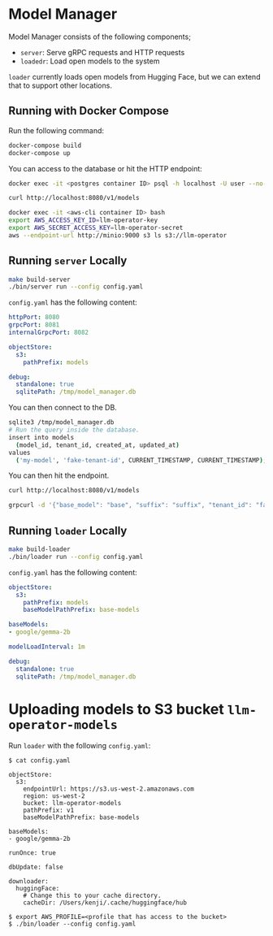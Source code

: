 # Model Manager

Model Manager consists of the following components;

- `server`: Serve gRPC requests and HTTP requests
- `loadedr`: Load open models to the system

`loader` currently loads open models from Hugging Face, but we can extend that to support other locations.

## Running with Docker Compose

Run the following command:

```bash
docker-compose build
docker-compose up
```

You can access to the database or hit the HTTP endpoint:

```bash
docker exec -it <postgres container ID> psql -h localhost -U user --no-password -p 5432 -d model_manager

curl http://localhost:8080/v1/models

docker exec -it <aws-cli container ID> bash
export AWS_ACCESS_KEY_ID=llm-operator-key
export AWS_SECRET_ACCESS_KEY=llm-operator-secret
aws --endpoint-url http://minio:9000 s3 ls s3://llm-operator
```

## Running `server` Locally

```bash
make build-server
./bin/server run --config config.yaml
```

`config.yaml` has the following content:

```yaml
httpPort: 8080
grpcPort: 8081
internalGrpcPort: 8082

objectStore:
  s3:
    pathPrefix: models

debug:
  standalone: true
  sqlitePath: /tmp/model_manager.db
```

You can then connect to the DB.

```bash
sqlite3 /tmp/model_manager.db
# Run the query inside the database.
insert into models
  (model_id, tenant_id, created_at, updated_at)
values
  ('my-model', 'fake-tenant-id', CURRENT_TIMESTAMP, CURRENT_TIMESTAMP);
```

You can then hit the endpoint.

```bash
curl http://localhost:8080/v1/models

grpcurl -d '{"base_model": "base", "suffix": "suffix", "tenant_id": "fake-tenant-id"}' -plaintext localhost:8082 list llmoperator.models.server.v1.ModelsInternalService/CreateModel
```

## Running `loader` Locally

```bash
make build-loader
./bin/loader run --config config.yaml
```

`config.yaml` has the following content:

```yaml
objectStore:
  s3:
    pathPrefix: models
    baseModelPathPrefix: base-models

baseModels:
- google/gemma-2b

modelLoadInterval: 1m

debug:
  standalone: true
  sqlitePath: /tmp/model_manager.db
```

# Uploading models to S3 bucket `llm-operator-models`

Run `loader` with the following `config.yaml`:

```console
$ cat config.yaml

objectStore:
  s3:
    endpointUrl: https://s3.us-west-2.amazonaws.com
    region: us-west-2
    bucket: llm-operator-models
    pathPrefix: v1
    baseModelPathPrefix: base-models

baseModels:
- google/gemma-2b

runOnce: true

dbUpdate: false

downloader:
  huggingFace:
    # Change this to your cache directory.
    cacheDir: /Users/kenji/.cache/huggingface/hub

$ export AWS_PROFILE=<profile that has access to the bucket>
$ ./bin/loader --config config.yaml
```

